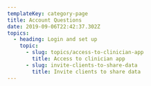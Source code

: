 ```yaml
---
templateKey: category-page
title: Account Questions
date: 2019-09-06T22:42:37.302Z
topics:
  - heading: Login and set up
    topic:
      - slug: topics/access-to-clinician-app
        title: Access to clinician app
      - slug: invite-clients-to-share-data
        title: Invite clients to share data
---
```


